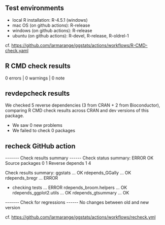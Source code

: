 ## Test environments

* local R installation: R-4.5.1 (windows)
* mac OS (on github actions): R-release
* windows (on github actions): R-release
* ubuntu (on github actions): R-devel, R-release, R-oldrel-1

cf. https://github.com/larmarange/ggstats/actions/workflows/R-CMD-check.yaml

## R CMD check results

0 errors | 0 warnings | 0 note

## revdepcheck results

We checked 5 reverse dependencies (3 from CRAN + 2 from Bioconductor), comparing R CMD check results across CRAN and dev versions of this package.

 * We saw 0 new problems
 * We failed to check 0 packages
 
## recheck GitHub action

------- Check results summary ------
Check status summary:
                  ERROR OK
  Source packages     0  1
  Reverse depends     1  4

Check results summary:
ggstats ... OK
rdepends_GGally ... OK
rdepends_bregr ... ERROR
* checking tests ... ERROR
rdepends_broom.helpers ... OK
rdepends_ggplot2.utils ... OK
rdepends_gtsummary ... OK

------- Check for regressions ------
No changes between old and new version

cf. https://github.com/larmarange/ggstats/actions/workflows/recheck.yml

